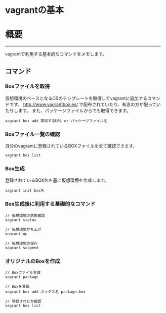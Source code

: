 # vagrantの基本
# 概要

---------------------------------------
vagrantで利用する基本的なコマンドをメモします。

## コマンド
### Boxファイルを取得

仮想環境のベースとなるOSのテンプレートを取得してvagrantに追加するコマンドです。
http://www.vagrantbox.es/ で配布されていたり、有志の方が配っていたりします。
また、パッケージファイルからでも取得できます。

```
vagrant box add 取得するURL or パッケージファイル名
```

### Boxファイル一覧の確認

自分のvagrantに登録されているBOXファイルを全て確認できます。

```
vagrant box list
```

### Box生成

登録されているBOX名を基に仮想環境を作成します。

```
vagrant init box名
```

### Box生成後に利用する基礎的なコマンド

```
// 仮想環境の状態確認
vagrant status

// 仮想環境立ち上げ
vagrant up

// 仮想環境の保存
vagrant suspend
```

### オリジナルのBoxを作成

```
// Boxファイル生成
vagrant package

// Boxを登録
vagrant box add ボックス名 package.box

// 登録されたか確認
vagrant box list
```